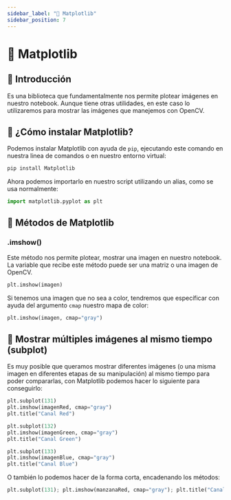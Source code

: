 ```yaml
---
sidebar_label: "🎨 Matplotlib"
sidebar_position: 7
---
```


# 🎨 Matplotlib

## 🌟 Introducción

Es una biblioteca que fundamentalmente nos permite plotear imágenes en nuestro notebook. Aunque tiene otras utilidades, en este caso lo utilizaremos para mostrar las imágenes que manejemos con OpenCV.

## 🎠 ¿Cómo instalar Matplotlib?

Podemos instalar Matplotlib con ayuda de `pip`, ejecutando este comando en nuestra linea de comandos o en nuestro entorno virtual:

```bash title="Instalar OpenCV con pip"
pip install Matplotlib
```

Ahora podemos importarlo en nuestro script utilizando un alias, como se usa normalmente:

```python title="Importar la función de plotear de Matplotlib"
import matplotlib.pyplot as plt
```

## 🔧 Métodos de Matplotlib

### .imshow()

Este método nos permite plotear, mostrar una imagen en nuestro notebook. La variable que recibe este método puede ser una matriz o una imagen de OpenCV.

```python title="Ejemplo de cómo mostrar una imagen con Matplotlib"
plt.imshow(imagen)
```

Si tenemos una imagen que no sea a color, tendremos que específicar con ayuda del argumento `cmap` nuestro mapa de color:

```python title="Ejemplo de cómo mostrar una imagen con Matplotlib y especificar un mapa de color"
plt.imshow(imagen, cmap="gray")
```

## 📄 Mostrar múltiples imágenes al mismo tiempo (subplot)

Es muy posible que queramos mostrar diferentes imágenes (o una misma imagen en diferentes etapas de su manipulación) al mismo tiempo para poder compararlas, con Matplotlib podemos hacer lo siguiente para conseguirlo:

```python title="Ejemplo de cómo mostrar diferentes imágenes al mismo tiempo"
plt.subplot(131)
plt.imshow(imagenRed, cmap="gray")
plt.title("Canal Red")

plt.subplot(132)
plt.imshow(imagenGreen, cmap="gray")
plt.title("Canal Green")

plt.subplot(133)
plt.imshow(imagenBlue, cmap="gray")
plt.title("Canal Blue")
```

O también lo podemos hacer de la forma corta, encadenando los métodos:

```python title="Ejemplo de cómo mostrar diferentes imágenes al mismo tiempo"
plt.subplot(131); plt.imshow(manzanaRed, cmap="gray"); plt.title("Canal Red")
```
